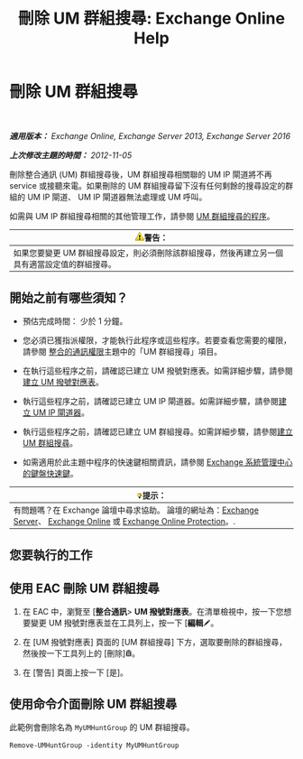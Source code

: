 ﻿---
title: '刪除 UM 群組搜尋: Exchange Online Help'
TOCTitle: 刪除 UM 群組搜尋
ms:assetid: 11ac102d-b58d-486c-85b6-e096428e556d
ms:mtpsurl: https://technet.microsoft.com/zh-tw/library/Aa996318(v=EXCHG.150)
ms:contentKeyID: 50553937
ms.date: 05/23/2018
mtps_version: v=EXCHG.150
ms.translationtype: MT
---

# 刪除 UM 群組搜尋

 

_**適用版本：** Exchange Online, Exchange Server 2013, Exchange Server 2016_

_**上次修改主題的時間：** 2012-11-05_

刪除整合通訊 (UM) 群組搜尋後，UM 群組搜尋相關聯的 UM IP 閘道將不再 service 或接聽來電。如果刪除的 UM 群組搜尋留下沒有任何剩餘的搜尋設定的群組的 UM IP 閘道、 UM IP 閘道器無法處理或 UM 呼叫。

如需與 UM IP 群組搜尋相關的其他管理工作，請參閱 [UM 群組搜尋的程序](um-hunt-group-procedures-exchange-2013-help.md)。

<table>
<thead>
<tr class="header">
<th><img src="images/Bb125224.warning(EXCHG.150).gif" title="警告" alt="警告" />警告：</th>
</tr>
</thead>
<tbody>
<tr class="odd">
<td>如果您要變更 UM 群組搜尋設定，則必須刪除該群組搜尋，然後再建立另一個具有適當設定值的群組搜尋。</td>
</tr>
</tbody>
</table>


## 開始之前有哪些須知？

  - 預估完成時間： 少於 1 分鐘。

  - 您必須已獲指派權限，才能執行此程序或這些程序。若要查看您需要的權限，請參閱 [整合的通訊權限](unified-messaging-permissions-exchange-2013-help.md)主題中的「UM 群組搜尋」項目。

  - 在執行這些程序之前，請確認已建立 UM 撥號對應表。如需詳細步驟，請參閱[建立 UM 撥號對應表](create-a-um-dial-plan-exchange-2013-help.md)。

  - 執行這些程序之前，請確認已建立 UM IP 閘道器。如需詳細步驟，請參閱[建立 UM IP 閘道器](create-a-um-ip-gateway-exchange-2013-help.md)。

  - 執行這些程序之前，請確認已建立 UM 群組搜尋。如需詳細步驟，請參閱[建立 UM 群組搜尋](create-a-um-hunt-group-exchange-2013-help.md)。

  - 如需適用於此主題中程序的快速鍵相關資訊，請參閱 [Exchange 系統管理中心的鍵盤快速鍵](keyboard-shortcuts-in-the-exchange-admin-center-exchange-online-protection-help.md)。

<table>
<thead>
<tr class="header">
<th><img src="images/Bb124558.tip(EXCHG.150).gif" title="提示" alt="提示" />提示：</th>
</tr>
</thead>
<tbody>
<tr class="odd">
<td>有問題嗎？在 Exchange 論壇中尋求協助。 論壇的網址為：<a href="https://go.microsoft.com/fwlink/p/?linkid=60612">Exchange Server</a>、 <a href="https://go.microsoft.com/fwlink/p/?linkid=267542">Exchange Online</a> 或 <a href="https://go.microsoft.com/fwlink/p/?linkid=285351">Exchange Online Protection</a>。.</td>
</tr>
</tbody>
</table>


## 您要執行的工作

## 使用 EAC 刪除 UM 群組搜尋

1.  在 EAC 中，瀏覽至 \[**整合通訊**\> **UM 撥號對應表**。在清單檢視中，按一下您想要變更 UM 撥號對應表並在工具列上，按一下 \[**編輯**![編輯圖示](images/JJ218640.6f53ccb2-1f13-4c02-bea0-30690e6ea71d(EXCHG.150).gif "編輯圖示")。

2.  在 \[UM 撥號對應表\] 頁面的 \[UM 群組搜尋\] 下方，選取要刪除的群組搜尋，然後按一下工具列上的 \[刪除\]![刪除圖示](images/JJ651670.14f639f6-61e8-4418-bbfb-0db14de9d2f5(EXCHG.150).gif "刪除圖示")。

3.  在 \[警告\] 頁面上按一下 \[是\]。

## 使用命令介面刪除 UM 群組搜尋

此範例會刪除名為 `MyUMHuntGroup` 的 UM 群組搜尋。

    Remove-UMHuntGroup -identity MyUMHuntGroup

